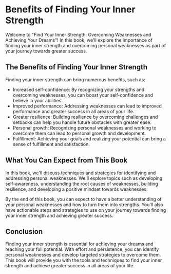 Benefits of Finding Your Inner Strength
=====================================================

Welcome to "Find Your Inner Strength: Overcoming Weaknesses and Achieving Your Dreams"! In this book, we'll explore the importance of finding your inner strength and overcoming personal weaknesses as part of your journey towards greater success.

The Benefits of Finding Your Inner Strength
-------------------------------------------

Finding your inner strength can bring numerous benefits, such as:

* Increased self-confidence: By recognizing your strengths and overcoming weaknesses, you can boost your self-confidence and believe in your abilities.
* Improved performance: Addressing weaknesses can lead to improved performance and greater success in all areas of your life.
* Greater resilience: Building resilience by overcoming challenges and setbacks can help you handle future obstacles with greater ease.
* Personal growth: Recognizing personal weaknesses and working to overcome them can lead to personal growth and development.
* Fulfillment: Achieving your goals and realizing your potential can bring a sense of fulfillment and satisfaction.

What You Can Expect from This Book
----------------------------------

In this book, we'll discuss techniques and strategies for identifying and addressing personal weaknesses. We'll explore topics such as developing self-awareness, understanding the root causes of weaknesses, building resilience, and developing a positive mindset towards weaknesses.

By the end of this book, you can expect to have a better understanding of your personal weaknesses and how to turn them into strengths. You'll also have actionable steps and strategies to use on your journey towards finding your inner strength and achieving greater success.

Conclusion
----------

Finding your inner strength is essential for achieving your dreams and reaching your full potential. With effort and persistence, you can identify personal weaknesses and develop targeted strategies to overcome them. This book will provide you with the tools and techniques to find your inner strength and achieve greater success in all areas of your life.

